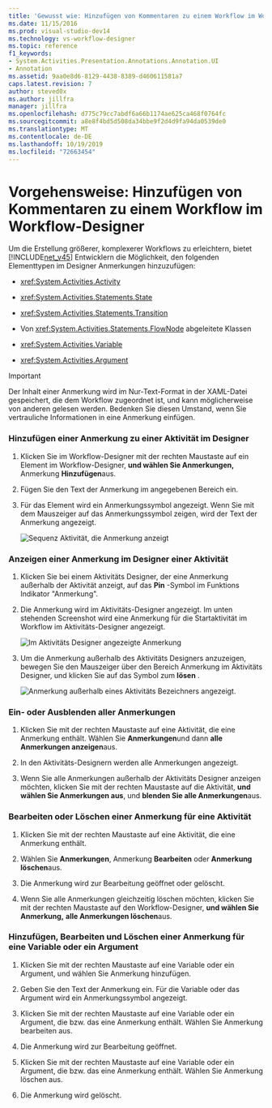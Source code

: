 ```yaml
---
title: 'Gewusst wie: Hinzufügen von Kommentaren zu einem Workflow im Workflow-Designer | Microsoft-Dokumentation'
ms.date: 11/15/2016
ms.prod: visual-studio-dev14
ms.technology: vs-workflow-designer
ms.topic: reference
f1_keywords:
- System.Activities.Presentation.Annotations.Annotation.UI
- Annotation
ms.assetid: 9aa0e8d6-8129-4438-8389-d460611581a7
caps.latest.revision: 7
author: steved0x
ms.author: jillfra
manager: jillfra
ms.openlocfilehash: d775c79cc7abdf6a66b1174ae625ca468f0764fc
ms.sourcegitcommit: a8e8f4bd5d508da34bbe9f2d4d9fa94da0539de0
ms.translationtype: MT
ms.contentlocale: de-DE
ms.lasthandoff: 10/19/2019
ms.locfileid: "72663454"
---
```

# <a name="how-to-add-comments-to-a-workflow-in-the-workflow-designer"></a>Vorgehensweise: Hinzufügen von Kommentaren zu einem Workflow im Workflow-Designer
Um die Erstellung größerer, komplexerer Workflows zu erleichtern, bietet [!INCLUDE[net_v45](../includes/net-v45-md.md)] Entwicklern die Möglichkeit, den folgenden Elementtypen im Designer Anmerkungen hinzuzufügen:

- <xref:System.Activities.Activity>

- <xref:System.Activities.Statements.State>

- <xref:System.Activities.Statements.Transition>

- Von <xref:System.Activities.Statements.FlowNode> abgeleitete Klassen

- <xref:System.Activities.Variable>

- <xref:System.Activities.Argument>

> [!IMPORTANT]
> Der Inhalt einer Anmerkung wird im Nur-Text-Format in der XAML-Datei gespeichert, die dem Workflow zugeordnet ist, und kann möglicherweise von anderen gelesen werden. Bedenken Sie diesen Umstand, wenn Sie vertrauliche Informationen in eine Anmerkung einfügen.

### <a name="adding-an-annotation-to-an-activity-in-the-designer"></a>Hinzufügen einer Anmerkung zu einer Aktivität im Designer

1. Klicken Sie im Workflow-Designer mit der rechten Maustaste auf ein Element im Workflow-Designer, **und wählen Sie Anmerkungen,** Anmerkung **Hinzufügen**aus.

2. Fügen Sie den Text der Anmerkung im angegebenen Bereich ein.

3. Für das Element wird ein Anmerkungssymbol angezeigt. Wenn Sie mit dem Mauszeiger auf das Anmerkungssymbol zeigen, wird der Text der Anmerkung angezeigt.

     ![Sequenz Aktivität, die Anmerkung anzeigt](../workflow-designer/media/annotation.png "Anmerkung")

### <a name="displaying-an-annotation-in-an-activitys-designer"></a>Anzeigen einer Anmerkung im Designer einer Aktivität

1. Klicken Sie bei einem Aktivitäts Designer, der eine Anmerkung außerhalb der Aktivität anzeigt, auf das **Pin** -Symbol im Funktions Indikator "Anmerkung".

2. Die Anmerkung wird im Aktivitäts-Designer angezeigt. Im unten stehenden Screenshot wird eine Anmerkung für die Startaktivität im Workflow im Aktivitäts-Designer angezeigt.

     ![Im Aktivitäts Designer angezeigte Anmerkung](../workflow-designer/media/annotationindesigner.png "Annotationindesigner")

3. Um die Anmerkung außerhalb des Aktivitäts Designers anzuzeigen, bewegen Sie den Mauszeiger über den Bereich Anmerkung im Aktivitäts Designer, und klicken Sie auf das Symbol zum **lösen** .

     ![Anmerkung außerhalb eines Aktivitäts Bezeichners angezeigt.](../workflow-designer/media/annotationoutsidedesigner.png "Annotationoutsidedesigner")

### <a name="showing-or-hiding-all-annotations"></a>Ein- oder Ausblenden aller Anmerkungen

1. Klicken Sie mit der rechten Maustaste auf eine Aktivität, die eine Anmerkung enthält. Wählen Sie **Anmerkungen**und dann **alle Anmerkungen anzeigen**aus.

2. In den Aktivitäts-Designern werden alle Anmerkungen angezeigt.

3. Wenn Sie alle Anmerkungen außerhalb der Aktivitäts Designer anzeigen möchten, klicken Sie mit der rechten Maustaste auf die Aktivität, **und wählen Sie Anmerkungen aus**, und **blenden Sie alle Anmerkungen**aus.

### <a name="editing-or-deleting-an-annotation-for-an-activity"></a>Bearbeiten oder Löschen einer Anmerkung für eine Aktivität

1. Klicken Sie mit der rechten Maustaste auf eine Aktivität, die eine Anmerkung enthält.

2. Wählen Sie **Anmerkungen**, Anmerkung **Bearbeiten** oder **Anmerkung löschen**aus.

3. Die Anmerkung wird zur Bearbeitung geöffnet oder gelöscht.

4. Wenn Sie alle Anmerkungen gleichzeitig löschen möchten, klicken Sie mit der rechten Maustaste auf den Workflow-Designer, **und wählen Sie Anmerkung,** **alle Anmerkungen löschen**aus.

### <a name="adding-editing-and-deleting-an-annotation-for-a-variable-or-argument"></a>Hinzufügen, Bearbeiten und Löschen einer Anmerkung für eine Variable oder ein Argument

1. Klicken Sie mit der rechten Maustaste auf eine Variable oder ein Argument, und wählen Sie Anmerkung hinzufügen.

2. Geben Sie den Text der Anmerkung ein. Für die Variable oder das Argument wird ein Anmerkungssymbol angezeigt.

3. Klicken Sie mit der rechten Maustaste auf eine Variable oder ein Argument, die bzw. das eine Anmerkung enthält. Wählen Sie Anmerkung bearbeiten aus.

4. Die Anmerkung wird zur Bearbeitung geöffnet.

5. Klicken Sie mit der rechten Maustaste auf eine Variable oder ein Argument, die bzw. das eine Anmerkung enthält. Wählen Sie Anmerkung löschen aus.

6. Die Anmerkung wird gelöscht.